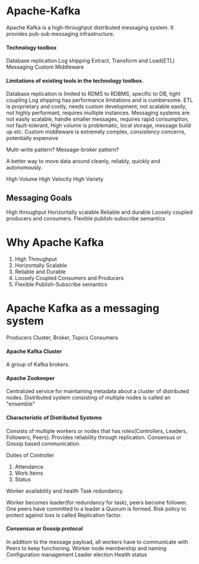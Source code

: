 # Apache-Kafka

Apache Kafka is a high-throughput distributed messaging system. It provides pub-sub messaging infrastructure. 

#### Technology toolbox 
  Database replication
  Log shipping
  Extract, Transform and Load(ETL)
  Messaging
  Custom Middleware

#### Limitations of existing tools in the technology toolbox. 
  Database replication is limited to RDMS to RDBMS, specific to DB, tight coupling
  Log shipping has performance limitations and is cumbersome. 
  ETL is proprietary and costly, needs custom development, not scalable easily, not highly performant, requires multiple instances.
  Messaging systems are not easily scalable, handle smaller messages, requires rapid consumption, not fault-tolerant, High volume is problematic, local storage, message build up etc.
  Custom middleware is extremely complex, consistency concerns, potentially expensive
  
Multi-write pattern?
Message-broker pattern?

A better way to move data around cleanly, reliably, quickly and autonomously.

High Volume
High Velocity
High Variety

## Messaging Goals 
High throughput
Horizontally scalable
Reliable and durable
Loosely coupled producers and consumers.
Flexible publish-subscribe semantics
# Why Apache Kafka

1. High Throughput
2. Horizontally Scalable
3. Reliable and Durable
4. Loosely Coupled Consumers and Producers
5. Flexible Publish-Subscribe semantics

# Apache Kafka as a messaging system

  Producers
  Cluster, Broker, Topics
  Consumers

#### Apache Kafka Cluster
A group of Kafka brokers.

#### Apache Zookeeper
Centralized service for maintaining metadata about a cluster of distributed nodes.
Distributed system consisting of multiple nodes is called an "ensemble"


#### Characteristic of Distributed Systems
  Consists of multiple workers or nodes that has roles(Controllers, Leaders, Followers, Peers). 
  Provides reliability through replication.
  Consensus or Gossip  based communication.
  
Duties of Controller

1. Attendance
2. Work Items
3. Status

Worker availability and health
Task redundancy.

Worker becomes leader(for redundancy for task), peers become follower. One peers have committed to a leader a Quorum is formed. 
Risk policy to protect against loss is called Replication factor. 

#### Consensus or Gossip protocol
In addition to the message payload, all workers have to communicate with Peers to keep functioning. 
Worker node membership and naming
Configuration management
Leader election
Health status




